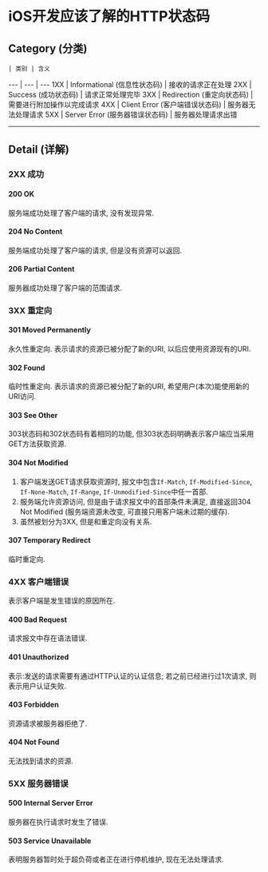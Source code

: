 # iOS开发应该了解的HTTP状态码

## Category (分类)

	| 类别 | 含义
--- | --- | ---
1XX | Informational (信息性状态码) | 接收的请求正在处理
2XX | Success (成功状态码) | 请求正常处理完毕
3XX | Redirection (重定向状态码) | 需要进行附加操作以完成请求
4XX | Client Error (客户端错误状态码) | 服务器无法处理请求
5XX | Server Error (服务器错误状态码) | 服务器处理请求出错

---

## Detail (详解)

### 2XX 成功

#### 200 OK

服务端成功处理了客户端的请求, 没有发现异常.

#### 204 No Content

服务端成功处理了客户端的请求, 但是没有资源可以返回.

#### 206 Partial Content

服务器成功处理了客户端的范围请求.

### 3XX 重定向

#### 301 Moved Permanently

永久性重定向. 表示请求的资源已被分配了新的URI, 以后应使用资源现有的URI.

#### 302 Found

临时性重定向. 表示请求的资源已被分配了新的URI, 希望用户(本次)能使用新的URI访问.

#### 303 See Other

303状态码和302状态码有着相同的功能, 但303状态码明确表示客户端应当采用GET方法获取资源.

#### 304 Not Modified

1. 客户端发送GET请求获取资源时, 报文中包含`If-Match`, `If-Modified-Since`, `If-None-Match`, `If-Range`, `If-Unmodified-Since`中任一首部.
2. 服务端允许资源访问, 但是由于请求报文中的首部条件未满足, 直接返回304 Not Modified (服务端资源未改变, 可直接只用客户端未过期的缓存).
2. 虽然被划分为3XX, 但是和重定向没有关系.

#### 307 Temporary Redirect

临时重定向.

### 4XX 客户端错误

表示客户端是发生错误的原因所在.

#### 400 Bad Request

请求报文中存在语法错误.

#### 401 Unauthorized

表示:发送的请求需要有通过HTTP认证的认证信息; 若之前已经进行过1次请求, 则表示用户认证失败.

#### 403 Forbidden

资源请求被服务器拒绝了.

#### 404 Not Found

无法找到请求的资源.

### 5XX 服务器错误

#### 500 Internal Server Error

服务器在执行请求时发生了错误.

#### 503 Service Unavailable

表明服务器暂时处于超负荷或者正在进行停机维护, 现在无法处理请求.